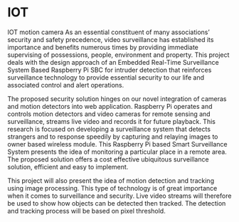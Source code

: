 # IOT
IOT motion camera
As an essential constituent of many associations’ security and safety precedence, video
surveillance has established its importance and benefits numerous times by providing
immediate supervising of possessions, people, environment and property. This project deals
with the design approach of an Embedded Real-Time Surveillance System Based Raspberry Pi
SBC for intruder detection that reinforces surveillance technology to provide essential security
to our life and associated control and alert operations.

The proposed security solution hinges on our novel integration of cameras and motion detectors
into web application. Raspberry Pi operates and controls motion detectors and video cameras
for remote sensing and surveillance, streams live video and records it for future playback. This
research is focused on developing a surveillance system that detects strangers and to response
speedily by capturing and relaying images to owner based wireless module.
This Raspberry Pi based Smart Surveillance System presents the idea of monitoring a particular
place in a remote area. The proposed solution offers a cost effective ubiquitous surveillance
solution, efficient and easy to implement.

This project will also present the idea of motion detection and tracking using image processing.
This type of technology is of great importance when it comes to surveillance and security. Live
video streams will therefore be used to show how objects can be detected then tracked. The
detection and tracking process will be based on pixel threshold.

